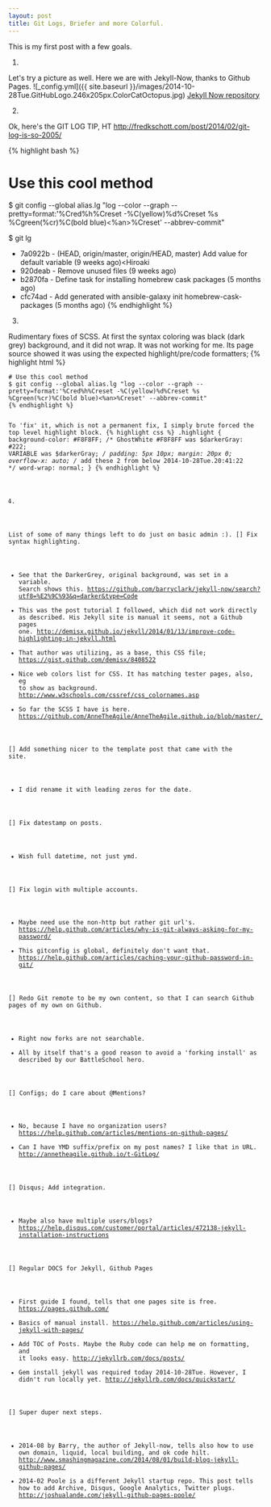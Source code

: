 ```yaml
---
layout: post
title: Git Logs, Briefer and more Colorful. 
---
```


This is my first post with a few goals. 

1.
Let's try a picture as well. Here we are with Jekyll-Now, thanks to Github Pages.
![_config.yml]({{ site.baseurl }}/images/2014-10-28Tue.GitHubLogo.246x205px.ColorCatOctopus.jpg)
 [Jekyll Now repository](https://github.com/barryclark/jekyll-now) 

2.
Ok, here's the GIT LOG TIP, HT  http://fredkschott.com/post/2014/02/git-log-is-so-2005/

{% highlight bash %}
# Use this cool method
$ git config --global alias.lg "log --color --graph --pretty=format:'%Cred%h%Creset -%C(yellow)%d%Creset %s %Cgreen(%cr)%C(bold blue)<%an>%Creset' --abbrev-commit"

$ git lg
* 7a0922b - (HEAD, origin/master, origin/HEAD, master) Add value for default variable (9 weeks ago)<Hiroaki
* 920deab - Remove unused files (9 weeks ago)<Hiroaki Nakamura>
* b2870fa - Define task for installing homebrew cask packages (5 months ago)<Hiroaki Nakamura>
* cfc74ad - Add generated with ansible-galaxy init homebrew-cask-packages (5 months ago)<Hiroaki Nakamura>
{% endhighlight  %}

3.
Rudimentary fixes of SCSS. 
At first the syntax coloring was black (dark grey) background, and it did not wrap.
It was not working for me. Its page source showed it was using the expected highlight/pre/code formatters; 
{% highlight html %}
<div class="highlight"><pre><code class="language-bash" data-lang="bash"><span class="c"># Use this cool method</span>
<span class="nv">$ </span>git config --global alias.lg <span class="s2">&quot;log --color --graph --pretty=format:&#39;%Cred%h%Creset -%C(yellow)%d%Creset %s %Cgreen(%cr)%C(bold blue)&lt;%an&gt;%Creset&#39; --abbrev-commit&quot;</span>
{% endhighlight %}

To 'fix' it, which is not a permanent fix, I simply brute forced the top level highlight block.
{% highlight css %}
.highlight {
  background-color: #F8F8FF;  /* GhostWhite #F8F8FF  was  $darkerGray: #222; VARIABLE was $darkerGray; */
  padding: 5px 10px;
  margin: 20px 0;
  overflow-x: auto; /* add these 2 from below  2014-10-28Tue.20:41:22 */
  word-wrap: normal;
}
{% endhighlight %}

4.
List of some of many things left to do just on basic admin :). 
[] Fix syntax highlighting. 
- See that the DarkerGrey, original background, was set in a variable. Search shows this. 
https://github.com/barryclark/jekyll-now/search?utf8=%E2%9C%93&q=darker&type=Code
- This was the post tutorial I followed, which did not work directly as described. His Jekyll site is manual it seems, not a Github pages one.
http://demisx.github.io/jekyll/2014/01/13/improve-code-highlighting-in-jekyll.html
- That author was utilizing, as a base, this CSS file; 
https://gist.github.com/demisx/8408522
- Nice web colors list for CSS. It has matching tester pages, also, eg to show as background.
http://www.w3schools.com/cssref/css_colornames.asp
- So far the SCSS I have is here.
https://github.com/AnneTheAgile/AnneTheAgile.github.io/blob/master/_scss/_highlights.scsshttps://github.com/AnneTheAgile/AnneTheAgile.github.io/blob/master/_scss/_highlights.scss

[] Add something nicer to the template post that came with the site. 
- I did rename it with leading zeros for the date.

[] Fix datestamp on posts.
- Wish full datetime, not just ymd.

[] Fix login with multiple accounts.
- Maybe need use the non-http but rather git url's. 
https://help.github.com/articles/why-is-git-always-asking-for-my-password/
- This gitconfig is global, definitely don't want that.
https://help.github.com/articles/caching-your-github-password-in-git/

[] Redo Git remote to be my own content, so that I can search Github pages of my own on Github. 
- Right now forks are not searchable.
- All by itself that's a good reason to avoid a 'forking install' as described by our BattleSchool hero.

[] Configs; do I care about @Mentions? 
- No, because I have no organization users?
https://help.github.com/articles/mentions-on-github-pages/
- Can I have YMD suffix/prefix on my post names? I like that in URL.
http://annetheagile.github.io/t-GitLog/


[] Disqus; Add integration.
- Maybe also have multiple users/blogs?
https://help.disqus.com/customer/portal/articles/472138-jekyll-installation-instructions

[] Regular DOCS for Jekyll, Github Pages
- First guide I found, tells that one pages site is free.
https://pages.github.com/
- Basics of manual install.
https://help.github.com/articles/using-jekyll-with-pages/
- Add TOC of Posts. Maybe the Ruby code can help me on formatting, and it looks easy.
http://jekyllrb.com/docs/posts/
- Gem install jekyll was required today 2014-10-28Tue. However, I didn't run locally yet.
http://jekyllrb.com/docs/quickstart/

[] Super duper next steps.
- 2014-08 by Barry, the author of Jekyll-now, tells also how to use own domain, liquid, local building, and ok code hilt.
http://www.smashingmagazine.com/2014/08/01/build-blog-jekyll-github-pages/
- 2014-02 Poole is a different Jekyll startup repo. This post tells how to add Archive, Disqus, Google Analytics, Twitter plugs.
http://joshualande.com/jekyll-github-pages-poole/
